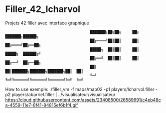# Filler_42_lcharvol
Projets 42 filler avec interface graphique

                                          ███████╗██╗██╗     ██╗     ███████╗██████╗ 
                                          ██╔════╝██║██║     ██║     ██╔════╝██╔══██╗
                                          █████╗  ██║██║     ██║     █████╗  ██████╔╝
                                          ██╔══╝  ██║██║     ██║     ██╔══╝  ██╔══██╗
                                          ██║     ██║███████╗███████╗███████╗██║  ██║
                                          ╚═╝     ╚═╝╚══════╝╚══════╝╚══════╝╚═╝  ╚═╝
                                          
How to use exemple:
      ./filler_vm -f maps/map02 -p1 players/lcharvol.filler -p2 players/abarriel.filler | ../visualisateur/visualisateur
https://cloud.githubusercontent.com/assets/23408500/26589991/c4eb48ca-4559-11e7-8f41-84815ef6b1f4.gif
